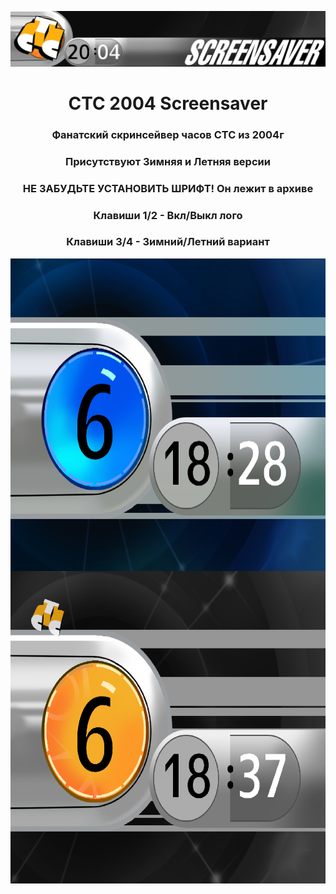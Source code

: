 <img src=https://github.com/chelka0/CTC2004-Screensaver/blob/main/scr1.png/></h1>
<h1 align="center">CTC 2004 Screensaver

<h3 align="center">Фанатский скринсейвер часов СТС из 2004г</h3>
<h3 align="center">Присутствуют Зимняя и Летняя версии</h3>
<h3 align="center">НЕ ЗАБУДЬТЕ УСТАНОВИТЬ ШРИФТ! Он лежит в архиве</h3>
<h3 align="center">Клавиши 1/2 - Вкл/Выкл лого</h3>
<h3 align="center">Клавиши 3/4 - Зимний/Летний вариант</h3>

 
<img align="center" src=https://github.com/chelka0/CTC2004-Screensaver/blob/main/scr1-1.png height="500"></h1>
<img align="center" src=https://github.com/chelka0/CTC2004-Screensaver/blob/main/scr1-2.png height="500"></h1>
